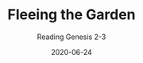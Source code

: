 ---
date: 2020-06-24
dateYear: 2020
isbn: 9780842530095
title: Fleeing the Garden
subtitle: Reading Genesis 2-3
description: The papers collected in this book are the product of a Mormon Theology Seminar—dedicated to generating close, theologically informed readings of the second and third chapters of Genesis. Though participants in the seminar employed a wide variety of methodological approaches, the results clearly show a common core of understanding won through months of close collaborative effort. Essays explore the nature of appetite, the role of community, the necessity of ecology, and the persistence of paradox in one of the Bible s most human stories.
cover: book-cover-fleeing-the-garden.png
pageCount: 120
authors:
- Adam Miller
publishers: Neal A. Maxwell Institute for Religious Scholarship
published: 2017-03-01
publishedYear: 2017
bookSeries: Mormon Theology Seminar
editors:
- Adam Miller
shelves:
- non-fiction
- faith
---